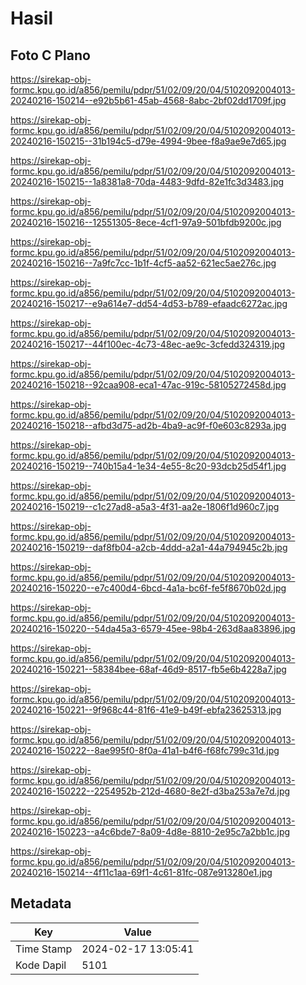 # Hasil

## Foto C Plano

https://sirekap-obj-formc.kpu.go.id/a856/pemilu/pdpr/51/02/09/20/04/5102092004013-20240216-150214--e92b5b61-45ab-4568-8abc-2bf02dd1709f.jpg

https://sirekap-obj-formc.kpu.go.id/a856/pemilu/pdpr/51/02/09/20/04/5102092004013-20240216-150215--31b194c5-d79e-4994-9bee-f8a9ae9e7d65.jpg

https://sirekap-obj-formc.kpu.go.id/a856/pemilu/pdpr/51/02/09/20/04/5102092004013-20240216-150215--1a8381a8-70da-4483-9dfd-82e1fc3d3483.jpg

https://sirekap-obj-formc.kpu.go.id/a856/pemilu/pdpr/51/02/09/20/04/5102092004013-20240216-150216--12551305-8ece-4cf1-97a9-501bfdb9200c.jpg

https://sirekap-obj-formc.kpu.go.id/a856/pemilu/pdpr/51/02/09/20/04/5102092004013-20240216-150216--7a9fc7cc-1b1f-4cf5-aa52-621ec5ae276c.jpg

https://sirekap-obj-formc.kpu.go.id/a856/pemilu/pdpr/51/02/09/20/04/5102092004013-20240216-150217--e9a614e7-dd54-4d53-b789-efaadc6272ac.jpg

https://sirekap-obj-formc.kpu.go.id/a856/pemilu/pdpr/51/02/09/20/04/5102092004013-20240216-150217--44f100ec-4c73-48ec-ae9c-3cfedd324319.jpg

https://sirekap-obj-formc.kpu.go.id/a856/pemilu/pdpr/51/02/09/20/04/5102092004013-20240216-150218--92caa908-eca1-47ac-919c-58105272458d.jpg

https://sirekap-obj-formc.kpu.go.id/a856/pemilu/pdpr/51/02/09/20/04/5102092004013-20240216-150218--afbd3d75-ad2b-4ba9-ac9f-f0e603c8293a.jpg

https://sirekap-obj-formc.kpu.go.id/a856/pemilu/pdpr/51/02/09/20/04/5102092004013-20240216-150219--740b15a4-1e34-4e55-8c20-93dcb25d54f1.jpg

https://sirekap-obj-formc.kpu.go.id/a856/pemilu/pdpr/51/02/09/20/04/5102092004013-20240216-150219--c1c27ad8-a5a3-4f31-aa2e-1806f1d960c7.jpg

https://sirekap-obj-formc.kpu.go.id/a856/pemilu/pdpr/51/02/09/20/04/5102092004013-20240216-150219--daf8fb04-a2cb-4ddd-a2a1-44a794945c2b.jpg

https://sirekap-obj-formc.kpu.go.id/a856/pemilu/pdpr/51/02/09/20/04/5102092004013-20240216-150220--e7c400d4-6bcd-4a1a-bc6f-fe5f8670b02d.jpg

https://sirekap-obj-formc.kpu.go.id/a856/pemilu/pdpr/51/02/09/20/04/5102092004013-20240216-150220--54da45a3-6579-45ee-98b4-263d8aa83896.jpg

https://sirekap-obj-formc.kpu.go.id/a856/pemilu/pdpr/51/02/09/20/04/5102092004013-20240216-150221--58384bee-68af-46d9-8517-fb5e6b4228a7.jpg

https://sirekap-obj-formc.kpu.go.id/a856/pemilu/pdpr/51/02/09/20/04/5102092004013-20240216-150221--9f968c44-81f6-41e9-b49f-ebfa23625313.jpg

https://sirekap-obj-formc.kpu.go.id/a856/pemilu/pdpr/51/02/09/20/04/5102092004013-20240216-150222--8ae995f0-8f0a-41a1-b4f6-f68fc799c31d.jpg

https://sirekap-obj-formc.kpu.go.id/a856/pemilu/pdpr/51/02/09/20/04/5102092004013-20240216-150222--2254952b-212d-4680-8e2f-d3ba253a7e7d.jpg

https://sirekap-obj-formc.kpu.go.id/a856/pemilu/pdpr/51/02/09/20/04/5102092004013-20240216-150223--a4c6bde7-8a09-4d8e-8810-2e95c7a2bb1c.jpg

https://sirekap-obj-formc.kpu.go.id/a856/pemilu/pdpr/51/02/09/20/04/5102092004013-20240216-150214--4f11c1aa-69f1-4c61-81fc-087e913280e1.jpg


## Metadata

| Key        | Value               |
| ---------- | ------------------- |
| Time Stamp | 2024-02-17 13:05:41 |
| Kode Dapil | 5101                |



